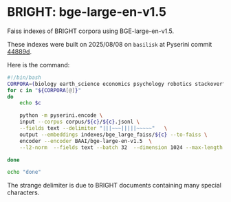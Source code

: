 # BRIGHT: bge-large-en-v1.5

Faiss indexes of BRIGHT corpora using BGE-large-en-v1.5.

These indexes were built on 2025/08/08 on `basilisk` at Pyserini commit [44889d](https://github.com/castorini/pyserini/commit/44889de3d151b2e1317934b405b3ad6badd81308).

Here is the command:

```bash
#!/bin/bash
CORPORA=(biology earth_science economics psychology robotics stackoverflow sustainable_living pony leetcode aops theoremqa_theorems theoremqa_questions); 
for c in "${CORPORA[@]}"
do
    echo $c

    python -m pyserini.encode \
    input --corpus corpus/${c}/${c}.jsonl \
    --fields text --delimiter "|||~~~|||||~~~~~"   \
    output --embeddings indexes/bge_large_faiss/${c} --to-faiss \
    encoder --encoder BAAI/bge-large-en-v1.5  \
    --l2-norm  --fields text --batch 32  --dimension 1024 --max-length 512 \

done

echo "done"
```

The strange delimiter is due to BRIGHT documents containing many special characters. 